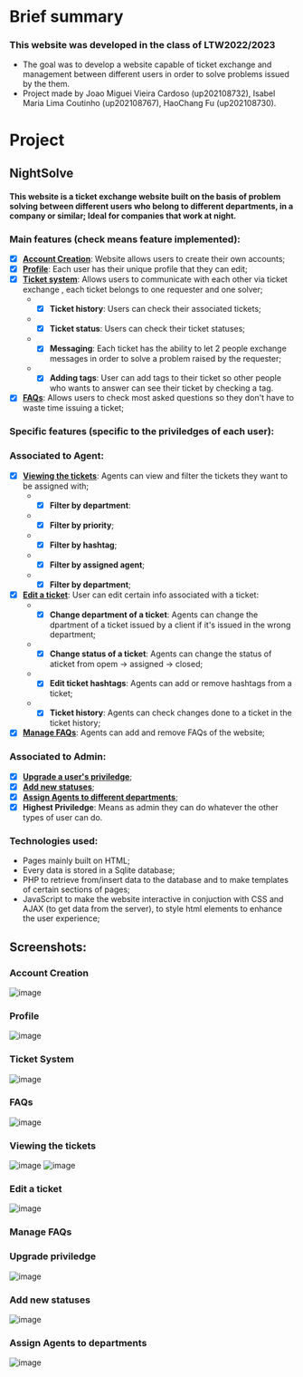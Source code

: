 # Brief summary
### This website was developed in the class of LTW2022/2023
- The goal was to develop a website capable of ticket exchange and management between different users in order to solve problems issued by the them.
- Project made by Joao Miguei Vieira Cardoso (up202108732), Isabel Maria Lima Coutinho (up202108767), HaoChang Fu (up202108730).

# Project
## NightSolve 
#### This website is a ticket exchange website built on the basis of problem solving between different users who belong to different departments, in a company or similar;   Ideal for companies that work at night.
### Main features (check means feature implemented): 
- [x] [**Account Creation**](#account-creation): Website allows users to create their own accounts;  
- [x] [**Profile**](#profile): Each user has their unique profile that they can edit;
- [x] [**Ticket system**](#ticket-system): Allows users to communicate with each other via ticket exchange , each ticket belongs to one requester and one solver;
  - - [x] **Ticket history**: Users can check their associated tickets;
  - - [x] **Ticket status**: Users can check their ticket statuses;  
  - - [x] **Messaging**: Each ticket has the ability to let 2 people exchange messages in order to solve a problem raised by the requester;
  - - [x] **Adding tags**: User can add tags to their ticket so other people who wants to answer can see their ticket by checking a tag.
- [X] [**FAQs**](#manage-faqs): Allows users to check most asked questions so they don't have to waste time issuing a ticket;
### Specific features (specific to the priviledges of each user):
### Associated to Agent:
- [x] [**Viewing the tickets**](#viewing-the-tickets): Agents can view and filter the tickets they want to be assigned with;
  - - [x] **Filter by department**:
  - - [x] **Filter by priority**;
  - - [x] **Filter by hashtag**;
  - - [x] **Filter by assigned agent**;
  - - [x] **Filter by department**;
- [x] [**Edit a ticket**](#edit-a-ticket): User can edit certain info associated with a ticket:
  - - [x] **Change department of a ticket**: Agents can change the dpartment of a ticket issued by a client if it's issued in the wrong department;
  - - [x] **Change status of a ticket**: Agents can change the status of aticket from opem -> assigned -> closed; 
  - - [x] **Edit ticket hashtags**: Agents can add or remove hashtags from a ticket;
  - - [x] **Ticket history**: Agents can check changes done to a ticket in the ticket history;
- [x] [**Manage FAQs**](#manage-faqs): Agents can add and remove FAQs of the website;

### Associated to Admin:
- [x] [**Upgrade a user's priviledge**](#upgrade-priviledge);
- [x] [**Add new statuses**](#add-new-statuses);
- [x] [**Assign Agents to different departments**](#assign-agents-to-departments);
- [x] **Highest Priviledge**: Means as admin they can do whatever the other types of user can do.

### Technologies used:
- Pages mainly built on HTML;
- Every data is stored in a Sqlite database;
- PHP to retrieve from/insert data to the database and to make templates of certain sections of pages;
- JavaScript to make the website interactive in conjuction with CSS and AJAX (to get data from the server), to style html elements to enhance the user experience;

## Screenshots:
### Account Creation
![image](https://github.com/FEUP-LTW-2023/project-ltw14g04/assets/95939460/56fb6eba-e8be-458c-a43a-ab79baaa4c71)
### Profile
![image](https://github.com/FEUP-LTW-2023/project-ltw14g04/assets/95939460/97cad4ae-8c26-4773-9726-4f234735a5a4)
### Ticket System
![image](https://github.com/FEUP-LTW-2023/project-ltw14g04/assets/95939460/1c81c73f-05ea-4124-b423-833eee9d862a)
### FAQs
![image](https://github.com/FEUP-LTW-2023/project-ltw14g04/assets/95939460/cf4df7b8-cc3a-4e36-886d-c6e404703fb0)
### Viewing the tickets
![image](https://github.com/FEUP-LTW-2023/project-ltw14g04/assets/95939460/d7c24a80-8e75-4a9b-b762-06488ced990b)
![image](https://github.com/FEUP-LTW-2023/project-ltw14g04/assets/95939460/d7a11415-3edf-4d77-97f5-f11199122d57)
### Edit a ticket
![image](https://github.com/FEUP-LTW-2023/project-ltw14g04/assets/95939460/f6d3ef5e-0766-44ca-8fd6-cf18be8dfbc8)
### Manage FAQs
### Upgrade priviledge
![image](https://github.com/FEUP-LTW-2023/project-ltw14g04/assets/95939460/2248ebba-03fc-499f-9b60-85af6349536c)
### Add new statuses
![image](https://github.com/FEUP-LTW-2023/project-ltw14g04/assets/95939460/4f4238ac-2301-4e3b-94fb-c6197a28fa7c)
### Assign Agents to departments
![image](https://github.com/FEUP-LTW-2023/project-ltw14g04/assets/95939460/8a428f12-e989-4703-a911-1b44dd8c94d2)
